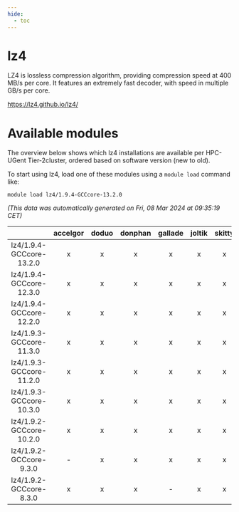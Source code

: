 ```yaml
---
hide:
  - toc
---
```


lz4
===


LZ4 is lossless compression algorithm, providing compression speed at 400 MB/s per core.  It features an extremely fast decoder, with speed in multiple GB/s per core.

https://lz4.github.io/lz4/
# Available modules


The overview below shows which lz4 installations are available per HPC-UGent Tier-2cluster, ordered based on software version (new to old).

To start using lz4, load one of these modules using a `module load` command like:

```shell
module load lz4/1.9.4-GCCcore-13.2.0
```

*(This data was automatically generated on Fri, 08 Mar 2024 at 09:35:19 CET)*  

| |accelgor|doduo|donphan|gallade|joltik|skitty|
| :---: | :---: | :---: | :---: | :---: | :---: | :---: |
|lz4/1.9.4-GCCcore-13.2.0|x|x|x|x|x|x|
|lz4/1.9.4-GCCcore-12.3.0|x|x|x|x|x|x|
|lz4/1.9.4-GCCcore-12.2.0|x|x|x|x|x|x|
|lz4/1.9.3-GCCcore-11.3.0|x|x|x|x|x|x|
|lz4/1.9.3-GCCcore-11.2.0|x|x|x|x|x|x|
|lz4/1.9.3-GCCcore-10.3.0|x|x|x|x|x|x|
|lz4/1.9.2-GCCcore-10.2.0|x|x|x|x|x|x|
|lz4/1.9.2-GCCcore-9.3.0|-|x|x|x|x|x|
|lz4/1.9.2-GCCcore-8.3.0|x|x|x|-|x|x|

